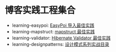 #  博客实践工程集合


- learning-easypoi: [EasyPoi 导入最佳实践](http://nullpointer.pw/easypoi%E5%AF%BC%E5%85%A5Excel%E6%9C%80%E4%BD%B3%E5%AE%9E%E8%B7%B5.html)
- learning-mapstruct: [mapstruct 最佳实践](http://nullpointer.pw/mapstruct%E6%9C%80%E4%BD%B3%E5%AE%9E%E8%B7%B5.html)
- learning-validator: [Hibernate Validator 最佳实践](http://nullpointer.pw/hibernate-validator-best-practice.html)
- learning-designpatterns: [设计模式系列实战目录](http://nullpointer.pw/design-patterns.html)